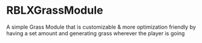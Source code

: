 # RBLXGrassModule
A simple Grass Module that is customizable &amp; more optimization friendly by having a set amount and generating grass wherever the player is going
